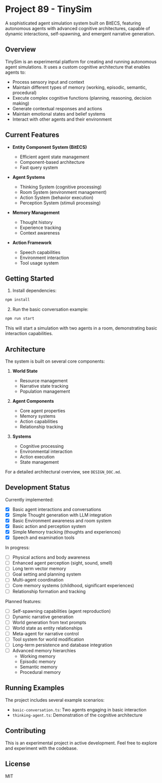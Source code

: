 # Project 89 - TinySim

A sophisticated agent simulation system built on BitECS, featuring autonomous agents with advanced cognitive architectures, capable of dynamic interactions, self-spawning, and emergent narrative generation.

## Overview

TinySim is an experimental platform for creating and running autonomous agent simulations. It uses a custom cognitive architecture that enables agents to:

- Process sensory input and context
- Maintain different types of memory (working, episodic, semantic, procedural)
- Execute complex cognitive functions (planning, reasoning, decision making)
- Generate contextual responses and actions
- Maintain emotional states and belief systems
- Interact with other agents and their environment

## Current Features

- **Entity Component System (BitECS)**

  - Efficient agent state management
  - Component-based architecture
  - Fast query system

- **Agent Systems**

  - Thinking System (cognitive processing)
  - Room System (environment management)
  - Action System (behavior execution)
  - Perception System (stimuli processing)

- **Memory Management**

  - Thought history
  - Experience tracking
  - Context awareness

- **Action Framework**
  - Speech capabilities
  - Environment interaction
  - Tool usage system

## Getting Started

1. Install dependencies:

```bash
npm install
```

2. Run the basic conversation example:

```bash
npm run start
```

This will start a simulation with two agents in a room, demonstrating basic interaction capabilities.

## Architecture

The system is built on several core components:

1. **World State**

   - Resource management
   - Narrative state tracking
   - Population management

2. **Agent Components**

   - Core agent properties
   - Memory systems
   - Action capabilities
   - Relationship tracking

3. **Systems**
   - Cognitive processing
   - Environmental interaction
   - Action execution
   - State management

For a detailed architectural overview, see `DESIGN_DOC.md`.

## Development Status

Currently implemented:

- [x] Basic agent interactions and conversations
- [x] Simple Thought generation with LLM integration
- [x] Basic Environment awareness and room system
- [x] Basic action and perception system
- [x] Simple Memory tracking (thoughts and experiences)
- [x] Speech and examination tools

In progress:

- [ ] Physical actions and body awareness
- [ ] Enhanced agent perception (sight, sound, smell)
- [ ] Long term vector memory
- [ ] Goal setting and planning system
- [ ] Multi-agent coordination
- [ ] Core memory systems (childhood, significant experiences)
- [ ] Relationship formation and tracking

Planned features:

- [ ] Self-spawning capabilities (agent reproduction)
- [ ] Dynamic narrative generation
- [ ] World generation from text prompts
- [ ] World state as entity relationships
- [ ] Meta-agent for narrative control
- [ ] Tool system for world modification
- [ ] Long-term persistence and database integration
- [ ] Advanced memory hierarchies
  - Working memory
  - Episodic memory
  - Semantic memory
  - Procedural memory

## Running Examples

The project includes several example scenarios:

- `basic-conversation.ts`: Two agents engaging in basic interaction
- `thinking-agent.ts`: Demonstration of the cognitive architecture

## Contributing

This is an experimental project in active development. Feel free to explore and experiment with the codebase.

## License

MIT
